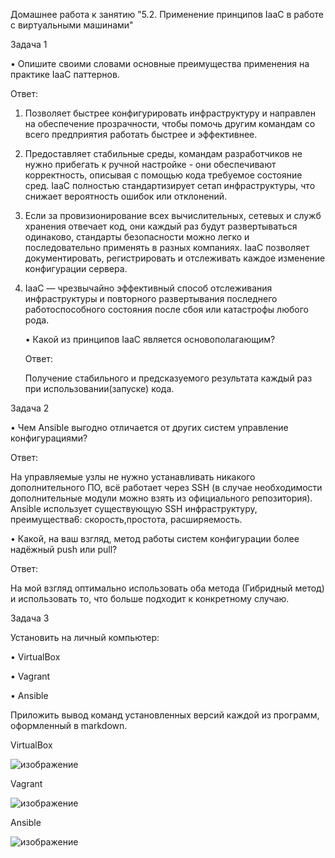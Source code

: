 Домашнее работа к занятию "5.2. Применение принципов IaaC в работе с виртуальными машинами"

Задача 1

 • Опишите своими словами основные преимущества применения на практике IaaC паттернов.
 
 Ответ:
 1. Позволяет быстрее конфигурировать инфраструктуру и направлен на обеспечение прозрачности, чтобы помочь другим командам со всего предприятия работать быстрее и эффективнее.

2. Предоставляет стабильные среды, командам разработчиков не нужно прибегать к ручной настройке - они обеспечивают корректность, описывая с помощью кода требуемое состояние сред. IaaC полностью стандартизирует сетап инфраструктуры, что снижает вероятность ошибок или отклонений.

3. Если за провизионирование всех вычислительных, сетевых и служб хранения отвечает код, они каждый раз будут развертываться одинаково, стандарты безопасности можно легко и последовательно применять в разных компаниях. IaaC позволяет документировать, регистрировать и отслеживать каждое изменение конфигурации сервера.

4. IaaC — чрезвычайно эффективный способ отслеживания инфраструктуры и повторного развертывания последнего работоспособного состояния после сбоя или катастрофы любого рода.


    • Какой из принципов IaaC является основополагающим? 
    
      Ответ: 
      
      Получение стабильного и предсказуемого результата каждый раз при использовании(запуске) кода.


Задача 2

• Чем Ansible выгодно отличается от других систем управление конфигурациями?
    
Ответ:

На управляемые узлы не нужно устанавливать никакого дополнительного ПО, всё работает через SSH (в случае необходимости дополнительные модули можно взять из официального репозитория). Ansible использует существующую  SSH инфраструктуру, преимущества6: скорость,простота, расширяемость.

• Какой, на ваш взгляд, метод работы систем конфигурации более надёжный push или pull? 

 Ответ: 
 
 На мой взгляд оптимально использовать оба метода (Гибридный метод) и использовать то, что больше подходит к конкретному случаю.

Задача 3

Установить на личный компьютер:

• VirtualBox 

• Vagrant 

• Ansible 

Приложить вывод команд установленных версий каждой из программ, оформленный в markdown.

VirtualBox

![изображение](https://user-images.githubusercontent.com/91260493/152424406-f68164b9-726a-4b85-9cfe-91d5bc30e8fb.png)

                                                  
 Vagrant  
 
 ![изображение](https://user-images.githubusercontent.com/91260493/152424723-dadba5a8-6463-4eb1-ae63-095e707a06ba.png)

                                                                               
      
 Ansible 
 
 ![изображение](https://user-images.githubusercontent.com/91260493/152424948-2aa32af0-f827-4295-a05f-ca1365dd5b45.png)

      
